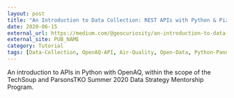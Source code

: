 ```yaml
---
layout: post
title: "An Introduction to Data Collection: REST APIs with Python & Pizzas"
date: 2020-06-15
external_url: https://medium.com/@geocuriosity/an-introduction-to-data-collection-rest-apis-with-python-pizzas-7b682cef676c
external_site: PUB_NAME
category: Tutorial
tags: [Data-Collection, OpenAQ-API, Air-Quality, Open-Data, Python-Pandas, REST-APIs]
---
```

An introduction to APIs in Python with OpenAQ, within the scope of the TechSoup and ParsonsTKO Summer 2020 Data Strategy Mentorship Program.
